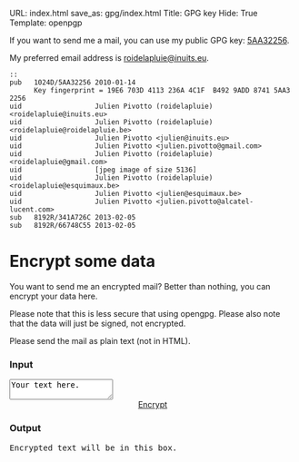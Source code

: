 URL: index.html
save_as: gpg/index.html
Title: GPG key
Hide: True
Template: openpgp

If you want to send me a mail, you can use my public GPG key: [5AA32256](http://roidelapluie.be/gpg/5AA32256.pub).

My preferred email address is [roidelapluie@inuits.eu](mailto:roidelapluie@inuits.eu).

    ::
    pub   1024D/5AA32256 2010-01-14
          Key fingerprint = 19E6 703D 4113 236A 4C1F  B492 9ADD 8741 5AA3 2256
    uid                  Julien Pivotto (roidelapluie) <roidelapluie@inuits.eu>
    uid                  Julien Pivotto (roidelapluie) <roidelapluie@roidelapluie.be>
    uid                  Julien Pivotto <julien@inuits.eu>
    uid                  Julien Pivotto <julien.pivotto@gmail.com>
    uid                  Julien Pivotto (roidelapluie) <roidelapluie@gmail.com>
    uid                  [jpeg image of size 5136]
    uid                  Julien Pivotto (roidelapluie) <roidelapluie@esquimaux.be>
    uid                  Julien Pivotto <julien@esquimaux.be>
    uid                  Julien Pivotto <julien.pivotto@alcatel-lucent.com>
    sub   8192R/341A726C 2013-02-05
    sub   8192R/66748C55 2013-02-05


# Encrypt some data

You want to send me an encrypted mail? Better than nothing, you can encrypt your data here.

Please note that this is less secure that using opengpg. Please also note that the
data will just be signed, not encrypted.

Please send the mail as plain text (not in HTML).

### Input

<textarea class="opengpginput">Your text here.</textarea>
<div style="text-align:center;"><a href="#pgpoutput" class="opengpgbutton">Encrypt</a></div>

### Output

<pre id="pgpoutput" class="opengpgoutput">Encrypted text will be in this box.</pre>
